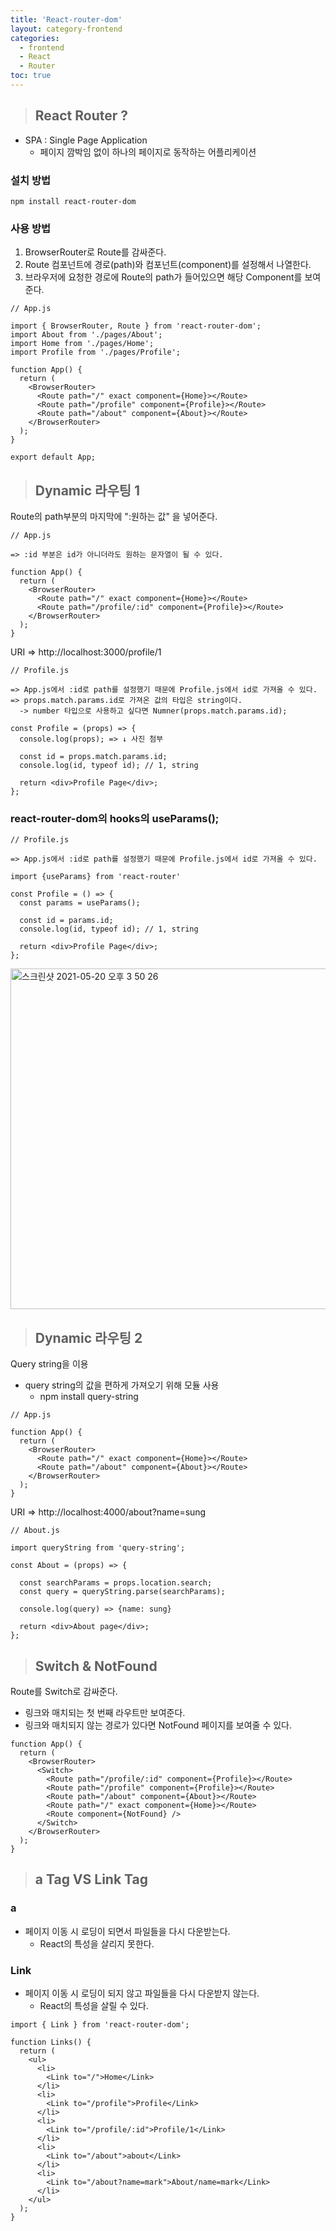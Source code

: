 ```yaml
---
title: 'React-router-dom'
layout: category-frontend
categories:
  - frontend
  - React
  - Router
toc: true
---
```


> ## React Router ?

- SPA : Single Page Application
  - 페이지 깜박임 없이 하나의 페이지로 동작하는 어플리케이션

### 설치 방법

```
npm install react-router-dom
```

### 사용 방법

1. BrowserRouter로 Route를 감싸준다.
2. Route 컴포넌트에 경로(path)와 컴포넌트(component)를 설정해서 나열한다.
3. 브라우저에 요청한 경로에 Route의 path가 들어있으면 해당 Component를 보여준다.

```
// App.js

import { BrowserRouter, Route } from 'react-router-dom';
import About from './pages/About';
import Home from './pages/Home';
import Profile from './pages/Profile';

function App() {
  return (
    <BrowserRouter>
      <Route path="/" exact component={Home}></Route>
      <Route path="/profile" component={Profile}></Route>
      <Route path="/about" component={About}></Route>
    </BrowserRouter>
  );
}

export default App;
```

> ## Dynamic 라우팅 1

Route의 path부분의 마지막에 ":원하는 값" 을 넣어준다.

```
// App.js

=> :id 부분은 id가 아니더라도 원하는 문자열이 될 수 있다.

function App() {
  return (
    <BrowserRouter>
      <Route path="/" exact component={Home}></Route>
      <Route path="/profile/:id" component={Profile}></Route>
    </BrowserRouter>
  );
}
```

URI => http://localhost:3000/profile/1

```
// Profile.js

=> App.js에서 :id로 path를 설정했기 때문에 Profile.js에서 id로 가져올 수 있다.
=> props.match.params.id로 가져온 값의 타입은 string이다.
  -> number 타입으로 사용하고 싶다면 Numner(props.match.params.id);

const Profile = (props) => {
  console.log(props); => ↓ 사진 첨부

  const id = props.match.params.id;
  console.log(id, typeof id); // 1, string

  return <div>Profile Page</div>;
};
```

### react-router-dom의 hooks의 useParams();

```
// Profile.js

=> App.js에서 :id로 path를 설정했기 때문에 Profile.js에서 id로 가져올 수 있다.

import {useParams} from 'react-router'

const Profile = () => {
  const params = useParams();

  const id = params.id;
  console.log(id, typeof id); // 1, string

  return <div>Profile Page</div>;
};
```

<img width="545" alt="스크린샷 2021-05-20 오후 3 50 26" src="https://user-images.githubusercontent.com/72539723/118932542-1d65d780-b983-11eb-97f2-d9a9ad4a8d5a.png">

> ## Dynamic 라우팅 2

Query string을 이용

- query string의 값을 편하게 가져오기 위해 모듈 사용
  - npm install query-string

```
// App.js

function App() {
  return (
    <BrowserRouter>
      <Route path="/" exact component={Home}></Route>
      <Route path="/about" component={About}></Route>
    </BrowserRouter>
  );
}
```

URI => http://localhost:4000/about?name=sung

```
// About.js

import queryString from 'query-string';

const About = (props) => {

  const searchParams = props.location.search;
  const query = queryString.parse(searchParams);

  console.log(query) => {name: sung}

  return <div>About page</div>;
};
```

> ## Switch & NotFound

Route를 Switch로 감싸준다.

- 링크와 매치되는 첫 번째 라우트만 보여준다.
- 링크와 매치되지 않는 경로가 있다면 NotFound 페이지를 보여줄 수 있다.

```
function App() {
  return (
    <BrowserRouter>
      <Switch>
        <Route path="/profile/:id" component={Profile}></Route>
        <Route path="/profile" component={Profile}></Route>
        <Route path="/about" component={About}></Route>
        <Route path="/" exact component={Home}></Route>
        <Route component={NotFound} />
      </Switch>
    </BrowserRouter>
  );
}
```

> ## a Tag VS Link Tag

### a

- 페이지 이동 시 로딩이 되면서 파일들을 다시 다운받는다.
  - React의 특성을 살리지 못한다.

### Link

- 페이지 이동 시 로딩이 되지 않고 파일들을 다시 다운받지 않는다.
  - React의 특성을 살릴 수 있다.

```
import { Link } from 'react-router-dom';

function Links() {
  return (
    <ul>
      <li>
        <Link to="/">Home</Link>
      </li>
      <li>
        <Link to="/profile">Profile</Link>
      </li>
      <li>
        <Link to="/profile/:id">Profile/1</Link>
      </li>
      <li>
        <Link to="/about">about</Link>
      </li>
      <li>
        <Link to="/about?name=mark">About/name=mark</Link>
      </li>
    </ul>
  );
}
```
